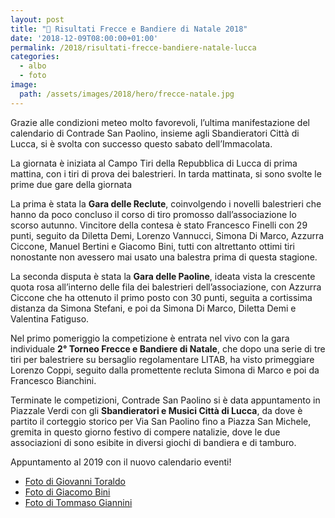 ```yaml
---
layout: post
title: "🎯 Risultati Frecce e Bandiere di Natale 2018"
date: '2018-12-09T08:00:00+01:00'
permalink: /2018/risultati-frecce-bandiere-natale-lucca
categories:
  - albo
  - foto
image:
  path: /assets/images/2018/hero/frecce-natale.jpg
---
```


Grazie alle condizioni meteo molto favorevoli, l’ultima manifestazione del calendario di Contrade San Paolino, insieme agli Sbandieratori Città di Lucca, si è svolta con successo questo sabato dell’Immacolata.

<!-- more -->

La giornata è iniziata al Campo Tiri della Repubblica di Lucca di prima mattina, con i tiri di prova dei balestrieri. In tarda mattinata, si sono svolte le prime due gare della giornata

La prima è stata la **Gara delle Reclute**, coinvolgendo i novelli balestrieri che hanno da poco concluso il corso di tiro promosso dall’associazione lo scorso autunno. Vincitore della contesa è stato Francesco Finelli con 29 punti, seguito da Diletta Demi, Lorenzo Vannucci, Simona Di Marco, Azzurra Ciccone, Manuel Bertini e Giacomo Bini, tutti con altrettanto ottimi tiri nonostante non avessero mai usato una balestra prima di questa stagione.

La seconda disputa è stata la **Gara delle Paoline**, ideata vista la crescente quota rosa all’interno delle fila dei balestrieri dell’associazione, con Azzurra Ciccone che ha ottenuto il primo posto con 30 punti, seguita a cortissima distanza da Simona Stefani, e poi da Simona Di Marco, Diletta Demi e Valentina Fatiguso.

Nel primo pomeriggio la competizione è entrata nel vivo con la gara individuale **2° Torneo Frecce e Bandiere di Natale**, che dopo una serie di tre tiri per balestriere su bersaglio regolamentare LITAB, ha visto primeggiare Lorenzo Coppi, seguito dalla promettente recluta Simona di Marco e poi da Francesco Bianchini.

Terminate le competizioni, Contrade San Paolino si è data appuntamento in Piazzale Verdi con gli **Sbandieratori e Musici Città di Lucca**, da dove è partito il corteggio storico per Via San Paolino fino a Piazza San Michele, gremita in questo giorno festivo di compere natalizie, dove le due associazioni di sono esibite in diversi giochi di bandiera e di tamburo.

Appuntamento al 2019 con il nuovo calendario eventi!

* [Foto di Giovanni Toraldo](https://photos.app.goo.gl/8sHMULpKz3DrTBwq6)
* [Foto di Giacomo Bini](https://photos.app.goo.gl/QEcvHB28z3mDiMLh9)
* [Foto di Tommaso Giannini](https://photos.app.goo.gl/uBoXkdR5PT64cCZZ7)
